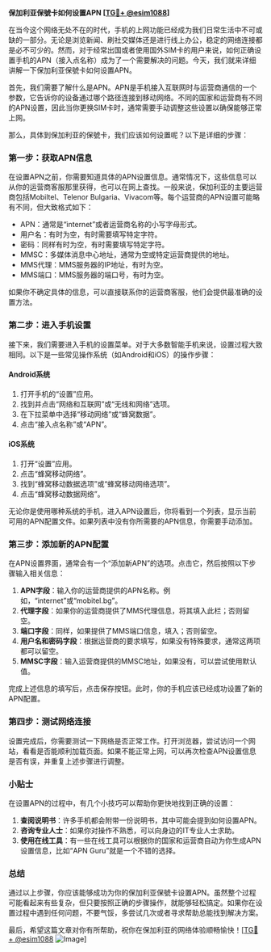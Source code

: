 **保加利亚保號卡如何设置APN [[TG💪+ @esim1088](https://t.me/s/esim1088)]**

在当今这个网络无处不在的时代，手机的上网功能已经成为我们日常生活中不可或缺的一部分。无论是浏览新闻、刷社交媒体还是进行线上办公，稳定的网络连接都是必不可少的。然而，对于经常出国或者使用国外SIM卡的用户来说，如何正确设置手机的APN（接入点名称）成为了一个需要解决的问题。今天，我们就来详细讲解一下保加利亚保號卡如何设置APN。

首先，我们需要了解什么是APN。APN是手机接入互联网时与运营商通信的一个参数，它告诉你的设备通过哪个路径连接到移动网络。不同的国家和运营商有不同的APN设置，因此当你更换SIM卡时，通常需要手动调整这些设置以确保能够正常上网。

那么，具体到保加利亚的保號卡，我们应该如何设置呢？以下是详细的步骤：

### 第一步：获取APN信息

在设置APN之前，你需要知道具体的APN设置信息。通常情况下，这些信息可以从你的运营商客服那里获得，也可以在网上查找。一般来说，保加利亚的主要运营商包括Mobiltel、Telenor Bulgaria、Vivacom等。每个运营商的APN设置可能略有不同，但大致格式如下：

- APN：通常是“internet”或者运营商名称的小写字母形式。
- 用户名：有时为空，有时需要填写特定字符。
- 密码：同样有时为空，有时需要填写特定字符。
- MMSC：多媒体消息中心地址，通常为空或特定运营商提供的地址。
- MMS代理：MMS服务器的IP地址，有时为空。
- MMS端口：MMS服务器的端口号，有时为空。

如果你不确定具体的信息，可以直接联系你的运营商客服，他们会提供最准确的设置方法。

### 第二步：进入手机设置

接下来，我们需要进入手机的设置菜单。对于大多数智能手机来说，设置过程大致相同。以下是一些常见操作系统（如Android和iOS）的操作步骤：

#### Android系统

1. 打开手机的“设置”应用。
2. 找到并点击“网络和互联网”或“无线和网络”选项。
3. 在下拉菜单中选择“移动网络”或“蜂窝数据”。
4. 点击“接入点名称”或“APN”。

#### iOS系统

1. 打开“设置”应用。
2. 点击“蜂窝移动网络”。
3. 找到“蜂窝移动数据选项”或“蜂窝移动网络选项”。
4. 点击“蜂窝移动数据网络”。

无论你是使用哪种系统的手机，进入APN设置后，你将看到一个列表，显示当前可用的APN配置文件。如果列表中没有你所需要的APN信息，你需要手动添加。

### 第三步：添加新的APN配置

在APN设置界面，通常会有一个“添加新APN”的选项。点击它，然后按照以下步骤输入相关信息：

1. **APN字段**：输入你的运营商提供的APN名称。例如，“internet”或“mobitel.bg”。
2. **代理字段**：如果你的运营商提供了MMS代理信息，将其填入此栏；否则留空。
3. **端口字段**：同样，如果提供了MMS端口信息，填入；否则留空。
4. **用户名和密码字段**：根据运营商的要求填写，如果没有特殊要求，通常这两项都可以留空。
5. **MMSC字段**：输入运营商提供的MMSC地址，如果没有，可以尝试使用默认值。

完成上述信息的填写后，点击保存按钮。此时，你的手机应该已经成功设置了新的APN配置。

### 第四步：测试网络连接

设置完成后，你需要测试一下网络是否正常工作。打开浏览器，尝试访问一个网站，看看是否能顺利加载页面。如果不能正常上网，可以再次检查APN设置信息是否有误，并重复上述步骤进行调整。

### 小贴士

在设置APN的过程中，有几个小技巧可以帮助你更快地找到正确的设置：

1. **查阅说明书**：许多手机都会附带一份说明书，其中可能会提到如何设置APN。
2. **咨询专业人士**：如果你对操作不熟悉，可以向身边的IT专业人士求助。
3. **使用在线工具**：有一些在线工具可以根据你的国家和运营商自动为你生成APN设置信息，比如“APN Guru”就是一个不错的选择。

### 总结

通过以上步骤，你应该能够成功为你的保加利亚保號卡设置APN。虽然整个过程可能看起来有些复杂，但只要按照正确的步骤操作，就能够轻松搞定。如果你在设置过程中遇到任何问题，不要气馁，多尝试几次或者寻求帮助总能找到解决方案。

最后，希望这篇文章对你有所帮助，祝你在保加利亚的网络体验顺畅愉快！[[TG💪+ @esim1088](https://t.me/s/esim1088) ![Image](https://i.postimg.cc/4NQfJmqS/Snipaste-2025-05-13-00-14-12.png)]